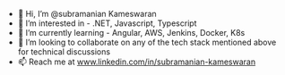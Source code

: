- 👋 Hi, I’m @subramanian Kameswaran
- 👀 I’m interested in - .NET, Javascript, Typescript
- 🌱 I’m currently learning - Angular, AWS, Jenkins, Docker, K8s
- 💞️ I’m looking to collaborate on any of the tech stack mentioned above for technical discussions
- 📫 Reach me at www.linkedin.com/in/subramanian-kameswaran

<!---
subramanian86/subramanian86 is a ✨ special ✨ repository because its `README.md` (this file) appears on your GitHub profile.
You can click the Preview link to take a look at your changes.
--->
